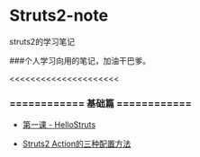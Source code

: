 # Struts2-note
struts2的学习笔记

###个人学习向用的笔记，加油干巴爹。

<<<<<<<<<<<<<<<<<<<<<

### ============ 基础篇 ============

- [第一课 - HelloStruts](https://github.com/zuiliushang/Struts2-note/issues/1)

- [ Struts2 Action的三种配置方法 ](https://github.com/zuiliushang/Struts2-note/issues/2)
